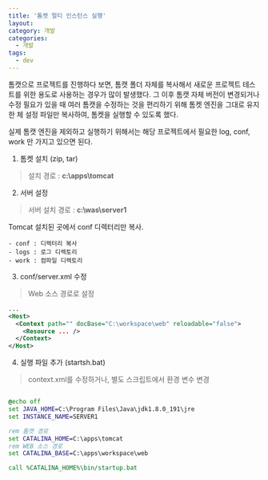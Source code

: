 ```yaml
---
title: '톰켓 멀티 인스턴스 실행'
layout: 
category: 개발
categories:  
  - 개발  
tags:
  - dev
---
```




톰캣으로 프로젝트를 진행하다 보면, 톰캣 폴더 자체를 복사해서 새로운 프로젝트 테스트를 위한 용도로 사용하는 경우가 많이 발생했다. 그 이후 톰캣 자체 버전이 변경되거나 수정 필요가 있을 때 여러 톰캣을 수정하는 것을 편리하기 위해 톰켓 엔진을 그대로 유지한 체 설정 파일만 복사하여, 톰켓을 실행할 수 있도록 했다. 

실제 톰캣 엔진을 제외하고 실행하기 위해서는 해당 프로젝트에서 필요한 log, conf, work 만 가지고 있으면 된다. 

1. 톰켓 설치 (zip, tar) 

> 설치 경로 : **c:\apps\tomcat** 

2. 서버 설정 

> 서버 설치 경로 : **c:\was\server1** 

Tomcat 설치된 곳에서 conf 디렉터리만 복사. 

``` 
- conf : 디렉터리 복사 
- logs : 로그 디렉토리 
- work : 컴파일 디렉토리 
``` 

3. conf/server.xml 수정 
> Web 소스 경로로 설정 
```xml 
...
<Host>
  <Context path="" docBase="C:\workspace\web" reloadable="false">
    <Resource ... /> 
  </Context>
</Host>

``` 

4. 실행 파일 추가 (startsh.bat) 
> context.xml를 수정하거나, 별도 스크립트에서 환경 변수 변경 

``` bat 

@echo off 
set JAVA_HOME=C:\Program Files\Java\jdk1.8.0_191\jre 
set INSTANCE_NAME=SERVER1 

rem 톰캣 경로 
set CATALINA_HOME=C:\apps\tomcat  
rem WEB 소스 경로 
set CATALINA_BASE=C:\apps\workspace\web 

call %CATALINA_HOME%\bin/startup.bat 

```
